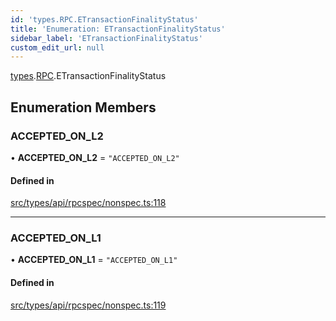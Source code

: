 ```yaml
---
id: 'types.RPC.ETransactionFinalityStatus'
title: 'Enumeration: ETransactionFinalityStatus'
sidebar_label: 'ETransactionFinalityStatus'
custom_edit_url: null
---
```


[types](../namespaces/types.md).[RPC](../namespaces/types.RPC.md).ETransactionFinalityStatus

## Enumeration Members

### ACCEPTED_ON_L2

• **ACCEPTED_ON_L2** = `"ACCEPTED_ON_L2"`

#### Defined in

[src/types/api/rpcspec/nonspec.ts:118](https://github.com/starknet-io/starknet.js/blob/v5.24.2/src/types/api/rpcspec/nonspec.ts#L118)

---

### ACCEPTED_ON_L1

• **ACCEPTED_ON_L1** = `"ACCEPTED_ON_L1"`

#### Defined in

[src/types/api/rpcspec/nonspec.ts:119](https://github.com/starknet-io/starknet.js/blob/v5.24.2/src/types/api/rpcspec/nonspec.ts#L119)
